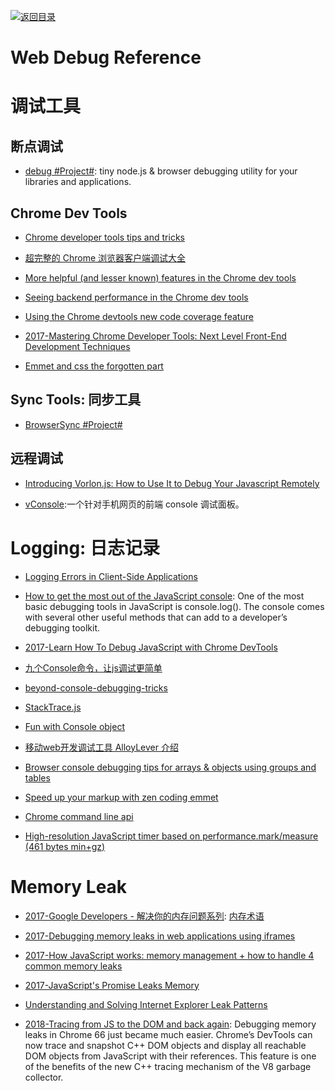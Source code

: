 [![返回目录](https://parg.co/UGo)](https://github.com/wxyyxc1992/Awesome-Reference) 

# Web Debug Reference

# 调试工具

## 断点调试

- [debug #Project#](https://github.com/visionmedia/debug): tiny node.js & browser debugging utility for your libraries and applications.

## Chrome Dev Tools

- [Chrome developer tools tips and tricks](https://developer.chrome.com/devtools/docs/tips-and-tricks)

- [超完整的 Chrome 浏览器客户端调试大全](http://www.igeekbar.com/igeekbar/post/156.htm)

- [More helpful (and lesser known) features in the Chrome dev tools](https://blog.logrocket.com/making-the-most-of-the-chrome-developer-tools-8cac9a206979) 

- [Seeing backend performance in the Chrome dev tools](https://blog.logrocket.com/visualizing-backend-performance-in-the-chrome-devtools-bb6fd232540)

- [Using the Chrome devtools new code coverage feature](https://parg.co/b4p)

- [2017-Mastering Chrome Developer Tools: Next Level Front-End Development Techniques](https://parg.co/b2T)

- [Emmet and css the forgotten part](https://raygun.com/blog/2015/04/emmet-and-css-the-forgotten-part/)

## Sync Tools: 同步工具

- [BrowserSync #Project#](https://browsersync.io/)

## 远程调试

- [Introducing Vorlon.js: How to Use It to Debug Your Javascript Remotely](https://www.sitepoint.com/introducing-vorlon-js-use-debug-javascript-remotely/)

- [vConsole](https://github.com/WechatFE/vConsole):一个针对手机网页的前端 console 调试面板。

# Logging: 日志记录

- [Logging Errors in Client-Side Applications](https://www.sitepoint.com/logging-errors-client-side-apps/)

- [How to get the most out of the JavaScript console](https://parg.co/b9o): One of the most basic debugging tools in JavaScript is console.log(). The console comes with several other useful methods that can add to a developer’s debugging toolkit.

- [2017-Learn How To Debug JavaScript with Chrome DevTools](https://parg.co/bDf)

- [九个Console命令，让js调试更简单](http://www.ido321.com/677.html)

- [beyond-console-debugging-tricks](https://medium.com/outsystems-experts/beyond-console-debugging-tricks-f7d0d7f5df4#.zd88ml8sz)

- [StackTrace.js](https://www.stacktracejs.com/)

- [Fun with Console object](https://dev.to/duchienvuong/fun-with-console-object)

- [移动web开发调试工具 AlloyLever 介绍](http://www.cnblogs.com/iamzhanglei/p/5477500.html)

- [Browser console debugging tips for arrays & objects using groups and tables](https://medium.com/@brocco/browser-console-debugging-tips-for-arrays-objects-using-groups-and-tables-60b001316d8a#.5p4bh84px)

- [Speed up your markup with zen coding emmet](https://raygun.com/blog/2015/03/speed-up-your-markup-with-zen-coding-emmet/)

- [Chrome command line api](https://developer.chrome.com/devtools/docs/commandline-api)

- [High-resolution JavaScript timer based on performance.mark/measure (461 bytes min+gz)](https://github.com/nolanlawson/marky) 

# Memory Leak

- [2017-Google Developers - 解决你的内存问题系列](https://developers.google.com/web/tools/chrome-devtools/memory-problems/): [内存术语](https://developers.google.com/web/tools/chrome-devtools/memory-problems/memory-101)

- [2017-Debugging memory leaks in web applications using iframes](https://www.bryntum.com/blog/debugging-memory-leaks-in-web-applications-using-iframes/)

- [2017-How JavaScript works: memory management + how to handle 4 common memory leaks](https://parg.co/bnw)

- [2017-JavaScript's Promise Leaks Memory](https://alexn.org/blog/2017/10/11/javascript-promise-leaks-memory.html)

- [Understanding and Solving Internet Explorer Leak Patterns](https://msdn.microsoft.com/en-us/library/bb250448(v=vs.85).aspx)

- [2018-Tracing from JS to the DOM and back again](https://v8project.blogspot.sg/2018/03/tracing-js-dom.html): Debugging memory leaks in Chrome 66 just became much easier. Chrome’s DevTools can now trace and snapshot C++ DOM objects and display all reachable DOM objects from JavaScript with their references. This feature is one of the benefits of the new C++ tracing mechanism of the V8 garbage collector.
